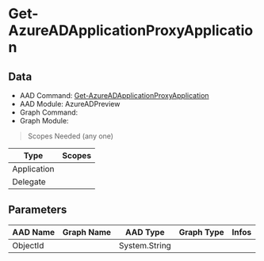 # Get-AzureADApplicationProxyApplication

> 

## Data

+ AAD Command: [Get-AzureADApplicationProxyApplication](https://docs.microsoft.com/en-us/powershell/module/AzureADPreview/Get-AzureADApplicationProxyApplication)
+ AAD Module: AzureADPreview
+ Graph Command: []()
+ Graph Module: 

> Scopes Needed (any one)

|Type|Scopes|
|---|---|
|Application||
|Delegate||

## Parameters

|AAD Name|Graph Name|AAD Type|Graph Type|Infos|
|---|---|---|---|---|
|ObjectId||System.String|||

